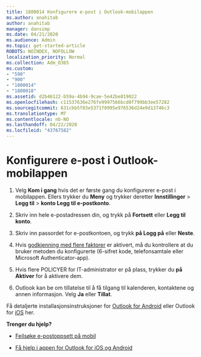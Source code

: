 ```yaml
---
title: 1800014 Konfigurere e-post i Outlook-mobilappen
ms.author: anahitab
author: anahitab
manager: dansimp
ms.date: 04/21/2020
ms.audience: Admin
ms.topic: get-started-article
ROBOTS: NOINDEX, NOFOLLOW
localization_priority: Normal
ms.collection: Adm_O365
ms.custom:
- "598"
- "900"
- "1800014"
- "1800018"
ms.assetid: d2b46122-b59a-4b94-9cae-5e42be819022
ms.openlocfilehash: c11537636e276fe9997566bcd0f799bb3ee57282
ms.sourcegitcommit: 631cbb5f03e5371f0995e976536d24e9d13746c3
ms.translationtype: MT
ms.contentlocale: nb-NO
ms.lasthandoff: 04/22/2020
ms.locfileid: "43767582"
---
```

# <a name="set-up-email-in-the-outlook-mobile-app"></a>Konfigurere e-post i Outlook-mobilappen

1. Velg **Kom i gang** hvis det er første gang du konfigurerer e-post i mobilappen. Ellers trykker du **Meny** og trykker deretter **Innstillinger** \> **Legg til** \> **konto Legg til e-postkonto**.

2. Skriv inn hele e-postadressen din, og trykk på **Fortsett** eller **Legg til konto**.

3. Skriv inn passordet for e-postkontoen, og trykk **på Logg på** eller **Neste**.

4. Hvis [godkjenning med flere faktorer](https://docs.microsoft.com/office365/admin/security-and-compliance/set-up-multi-factor-authentication) er aktivert, må du kontrollere at du bruker metoden du konfigurerte (6-sifret kode, telefonsamtale eller Microsoft Authenticator-app).

5. Hvis flere POLICYER for IT-administrator er på plass, trykker du **på Aktiver** for å aktivere dem.

6. Outlook kan be om tillatelse til å få tilgang til kalenderen, kontaktene og annen informasjon. Velg **Ja** eller **Tillat**.

Få detaljerte installasjonsinstruksjoner for [Outlook for Android](https://support.office.com/article/886db551-8dfa-4fd5-b835-f8e532091872.aspx) eller Outlook for [iOS](https://support.office.com/article/b2de2161-cc1d-49ef-9ef9-81acd1c8e234.aspx) her.
  
 **Trenger du hjelp?**
  
- [Feilsøke e-postoppsett på mobil](https://support.office.com/article/a264ef01-9c88-48fb-9285-7017e4f31f02.aspx)

- [Få hjelp i appen for Outlook for iOS og Android](https://support.office.com/article/218a22d1-9fa5-4889-b689-de1c63493243.aspx#ID0EAABAAA=Contact_Support)
